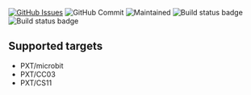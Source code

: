[![GitHub Issues](https://img.shields.io/github/issues/xinabox/pxt-SL06.svg)](https://github.com/xinabox/pxt-SL06/issues) 
![GitHub Commit](https://img.shields.io/github/last-commit/xinabox/pxt-SL06) 
![Maintained](https://img.shields.io/maintenance/yes/2020) 
![Build status badge](https://github.com/xinabox/pxt-SL06/workflows/maker/badge.svg)
![Build status badge](https://github.com/xinabox/pxt-SL06/workflows/microbit/badge.svg)

## Supported targets

* PXT/microbit
* PXT/CC03
* PXT/CS11
